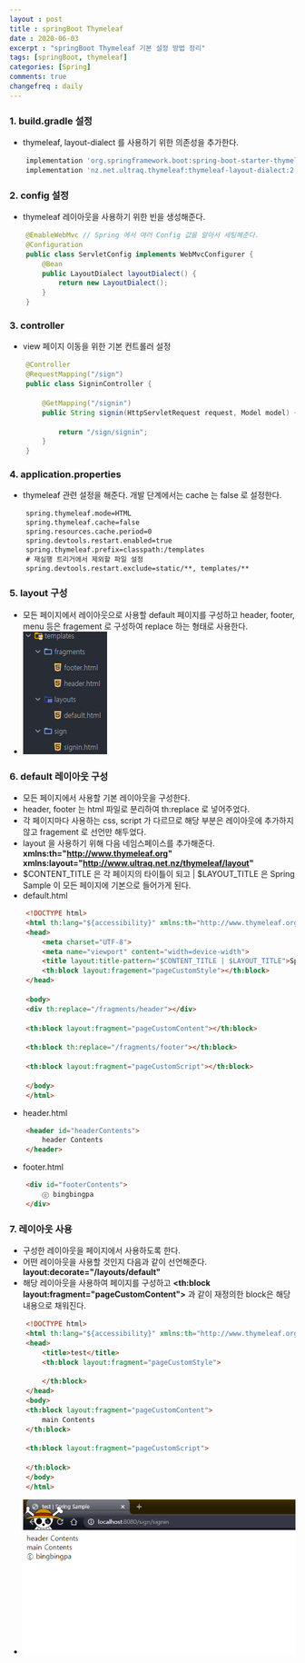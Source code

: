 ```yaml
---
layout : post
title : springBoot Thymeleaf
date : 2020-06-03
excerpt : "springBoot Thymeleaf 기본 설정 방법 정리"
tags: [springBoot, thymeleaf]
categories: [Spring]
comments: true
changefreq : daily
---
```


### 1. build.gradle 설정  
- thymeleaf, layout-dialect 를 사용하기 위한 의존성을 추가한다. 
~~~ gradle
    implementation 'org.springframework.boot:spring-boot-starter-thymeleaf'
    implementation 'nz.net.ultraq.thymeleaf:thymeleaf-layout-dialect:2.4.1'
~~~

### 2. config 설정 
- thymeleaf 레이아웃을 사용하기 위한 빈을 생성해준다. 
~~~ java
    @EnableWebMvc // Spring 에서 여러 Config 값을 알아서 세팅해준다.
    @Configuration
    public class ServletConfig implements WebMvcConfigurer {
        @Bean
        public LayoutDialect layoutDialect() {
            return new LayoutDialect();
        }
    }
~~~

### 3. controller 
- view 페이지 이동을 위한 기본 컨트롤러 설정 
~~~ java
    @Controller
    @RequestMapping("/sign")
    public class SigninController {
    	
    	@GetMapping("/signin")
    	public String signin(HttpServletRequest request, Model model) {
    
    		return "/sign/signin";
    	}
    }
~~~

### 4. application.properties 
- thymeleaf 관련 설정을 해준다. 개발 단계에서는 cache 는 false 로 설정한다. 
~~~ properties
    spring.thymeleaf.mode=HTML
    spring.thymeleaf.cache=false
    spring.resources.cache.period=0
    spring.devtools.restart.enabled=true
    spring.thymeleaf.prefix=classpath:/templates
    # 재실행 트리거에서 제외할 파일 설정
    spring.devtools.restart.exclude=static/**, templates/**
~~~

### 5. layout 구성 
- 모든 페이지에서 레이아웃으로 사용할 default 페이지를 구성하고 header, footer, menu 등은 fragement 로 구성하여 replace 하는 형태로 사용한다. 
- <img src="/static/img/thymeleaf/layout.png">


### 6. default 레이아웃 구성 
- 모든 페이지에서 사용할 기본 레이아웃을 구성한다. 
- header, footer 는 html 파일로 분리하여 th:replace 로 넣어주었다. 
- 각 페이지마다 사용하는 css, script 가 다르므로 해당 부분은 레이아웃에 추가하지 않고 fragement 로 선언만 해두었다. 
- layout 을 사용하기 위해 다음 네임스페이스를 추가해준다. **xmlns:th="http://www.thymeleaf.org" xmlns:layout="http://www.ultraq.net.nz/thymeleaf/layout"**
- $CONTENT_TITLE 은 각 페이지의 타이틀이 되고 \| $LAYOUT_TITLE 은 Spring Sample 이 모든 페이지에 기본으로 들어가게 된다. 
- default.html
~~~ html
    <!DOCTYPE html>
    <html th:lang="${accessibility}" xmlns:th="http://www.thymeleaf.org" xmlns:layout="http://www.ultraq.net.nz/thymeleaf/layout">
    <head>
        <meta charset="UTF-8">
        <meta name="viewport" content="width=device-width">
        <title layout:title-pattern="$CONTENT_TITLE | $LAYOUT_TITLE">Spring Sample</title>
        <th:block layout:fragement="pageCustomStyle"></th:block>
    </head>
    
    <body>
    <div th:replace="/fragments/header"></div>
    
    <th:block layout:fragment="pageCustomContent"></th:block>
    
    <th:block th:replace="/fragments/footer"></th:block>
    
    <th:block layout:fragment="pageCustomScript"></th:block>
    
    </body>
    </html>
~~~
- header.html
~~~ html
    <header id="headerContents">
        header Contents
    </header>
~~~
- footer.html
~~~ html
    <div id="footerContents">
    	ⓒ bingbingpa
    </div>
~~~

### 7. 레이아웃 사용 
- 구성한 레이아웃을 페이지에서 사용하도록 한다. 
- 어떤 레이아웃을 사용할 것인지 다음과 같이 선언해준다. **layout:decorate="/layouts/default"**
- 해당 레이아웃을 사용하여 페이지를 구성하고 **<th:block layout:fragment="pageCustomContent">** 과 같이 재정의한 block은 해당 내용으로 채워진다.
~~~ html
    <!DOCTYPE html>
    <html th:lang="${accessibility}" xmlns:th="http://www.thymeleaf.org" xmlns:layout="http://www.ultraq.net.nz/thymeleaf/layout" layout:decorate="/layouts/default">
    <head>
        <title>test</title>
        <th:block layout:fragment="pageCustomStyle">
    
        </th:block>
    </head>
    <body>
    <th:block layout:fragment="pageCustomContent">
        main Contents
    </th:block>
    
    <th:block layout:fragment="pageCustomScript">
    
    </th:block>
    </body>
    </html>
~~~
- <img src="/static/img/thymeleaf/view.png">

